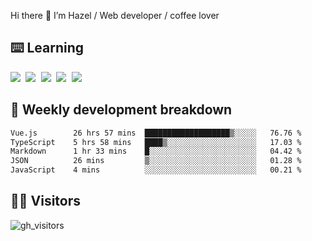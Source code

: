 
Hi there 👋 I’m Hazel / Web developer / coffee lover

## ⌨️ Learning

<samp>
 <a href="https://github.com/vuejs/core"><img src="https://api.iconify.design/logos:vue.svg" /></a>
  <a href="https://github.com/vuejs/core"><img src="https://api.iconify.design/logos:react.svg" /></a>
  <a href="https://github.com/vitejs/vite"><img src="https://api.iconify.design/logos:vitejs.svg" /></a>
  <a href="https://github.com/microsoft/TypeScript"><img src="https://api.iconify.design/logos:typescript-icon.svg" /></a> 
  <a href="https://github.com/unocss/unocss"><img src="https://api.iconify.design/logos:unocss.svg" /></a>
  

</samp>


## 🦀 Weekly development breakdown

<!--START_SECTION:waka-->

```txt
Vue.js        26 hrs 57 mins  ███████████████████▒░░░░░   76.76 %
TypeScript    5 hrs 58 mins   ████▒░░░░░░░░░░░░░░░░░░░░   17.03 %
Markdown      1 hr 33 mins    █░░░░░░░░░░░░░░░░░░░░░░░░   04.42 %
JSON          26 mins         ▒░░░░░░░░░░░░░░░░░░░░░░░░   01.28 %
JavaScript    4 mins          ░░░░░░░░░░░░░░░░░░░░░░░░░   00.21 %
```

<!--END_SECTION:waka-->
## 👬🏻 Visitors

![gh_visitors](https://profile-counter.glitch.me/Hazel-Lin/count.svg)

